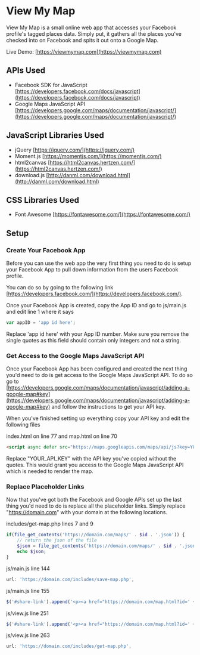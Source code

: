 # View My Map

View My Map is a small online web app that accesses your Facebook profile's tagged places data. Simply put, it gathers all the places you've checked into on Facebook and spits it out onto a Google Map.

Live Demo: [https://viewmymap.com](https://viewmymap.com)

## APIs Used

- Facebook SDK for JavaScript [https://developers.facebook.com/docs/javascript](https://developers.facebook.com/docs/javascript)
- Google Maps JavaScript API [https://developers.google.com/maps/documentation/javascript/](https://developers.google.com/maps/documentation/javascript/)

## JavaScript Libraries Used

- jQuery [https://jquery.com/](https://jquery.com/)
- Moment.js [https://momentjs.com/](https://momentjs.com/)
- html2canvas [https://html2canvas.hertzen.com/](https://html2canvas.hertzen.com/)
- download.js [http://danml.com/download.html](http://danml.com/download.html)

## CSS Libraries Used

- Font Awesome [https://fontawesome.com/](https://fontawesome.com/)

## Setup

### Create Your Facebook App

Before you can use the web app the very first thing you need to do is setup your Facebook App to pull down information from the users Facebook profile.

You can do so by going to the following link [https://developers.facebook.com/](https://developers.facebook.com/).

Once your Facebook App is created, copy the App ID and go to js/main.js and edit line 1 where it says

```javascript
var appID = 'app id here';
```

Replace 'app id here' with your App ID number. Make sure you remove the single quotes as this field should contain only integers and not a string.

### Get Access to the Google Maps JavaScript API

Once your Facebook App has been configured and created the next thing you'd need to do is get access to the Google Maps JavaScript API. To do so go to [https://developers.google.com/maps/documentation/javascript/adding-a-google-map#key](https://developers.google.com/maps/documentation/javascript/adding-a-google-map#key) and follow the instructions to get your API key.

When you've finished setting up everything copy your API key and edit the following files

index.html on line 77 and map.html on line 70
```html
<script async defer src="https://maps.googleapis.com/maps/api/js?key=YOUR_API_KEY&callback=initMap"></script>
```

Replace "YOUR_API_KEY" with the API key you've copied without the quotes. This would grant you access to the Google Maps JavaScript API which is needed to render the map.

### Replace Placeholder Links

Now that you've got both the Facebook and Google APIs set up the last thing you'd need to do is replace all the placeholder links. Simply replace "https://domain.com" with your domain at the following locations.

includes/get-map.php lines 7 and 9
```php
if(file_get_contents('https://domain.com/maps/' . $id . '.json')) {
    // return the json of the file
    $json = file_get_contents('https://domain.com/maps/' . $id . '.json');
    echo $json;
}
```

js/main.js line 144
```javascript
url: 'https://domain.com/includes/save-map.php',
```

js/main.js line 155
```javascript
$('#share-link').append('<p><a href="https://domain.com/map.html?id=' + data + '">https://domain.com/map.html?id=' + data + '</a></p>');
```

js/view.js line 251
```javascript
$('#share-link').append('<p><a href="https://domain.com/map.html?id=' + getUrlParameter('id') + '">https://domain.com/map.html?id=' + getUrlParameter('id') + '</a></p>');
```

js/view.js line 263
```javascript
url: 'https://domain.com/includes/get-map.php',
```